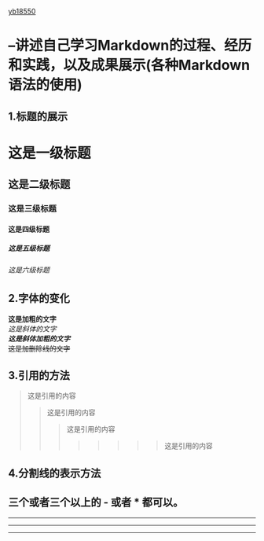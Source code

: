 [yb18550](https://github.com/bo-17775170236)
# –讲述自己学习Markdown的过程、经历和实践，以及成果展示(各种Markdown语法的使用)
## 1.标题的展示
# 这是一级标题
## 这是二级标题
### 这是三级标题
#### 这是四级标题
##### 这是五级标题
###### 这是六级标题
## 2.字体的变化
 **这是加粗的文字**  
 *这是斜体的文字*  
 ***这是斜体加粗的文字***  
 ~~这是加删除线的文字~~  
## 3.引用的方法
>这是引用的内容
>>这是引用的内容
>>>这是引用的内容
>>>>>>>>这是引用的内容
## 4.分割线的表示方法
三个或者三个以上的 - 或者 * 都可以。
---
----
***
*****
